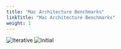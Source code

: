```yaml
---
title: "Mac Architecture Benchmarks"
linkTitle: "Mac Architecture Benchmarks"
weight: 1
---
```


![Iterative](/images/benchmarks/macArchitecture/iterative.png)
![Initial](/images/benchmarks/macArchitecture/initial.png)
